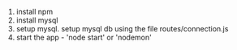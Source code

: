 
1. install npm
2. install mysql
3. setup mysql. setup mysql db using the file routes/connection.js
4. start the app - 'node start' or 'nodemon'